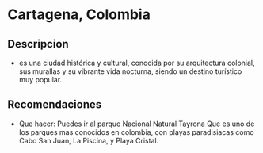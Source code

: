 # Cartagena, Colombia

## Descripcion 
- es una ciudad histórica y cultural, conocida por su arquitectura colonial, sus murallas y su vibrante vida nocturna, siendo un destino turístico muy popular. 

## Recomendaciones
- Que hacer: Puedes ir al parque Nacional Natural Tayrona Que es uno de los parques mas conocidos en colombia, con playas paradisiacas como Cabo San Juan, La Piscina, y Playa Cristal.